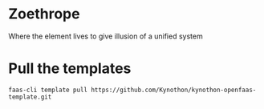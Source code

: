 # Zoethrope
Where the element lives to give illusion of a unified system

# Pull the templates
```
faas-cli template pull https://github.com/Kynothon/kynothon-openfaas-template.git
```

